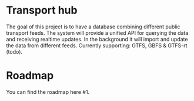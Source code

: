 # Transport hub

The goal of this project is to have a database combining different public transport feeds. The system will provide a unified API for querying the data and receiving realtime updates. In the background it will import and update the data from different feeds. Currently supporting: GTFS, GBFS & GTFS-rt (todo).

# Roadmap

You can find the roadmap here #1.
